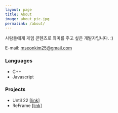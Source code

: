 ```yaml
---
layout: page
title: About
image: about_pic.jpg
permalink: /about/
---
```


사람들에게 게임 콘텐츠로 의미를 주고 싶은 개발자입니다. :)

E-mail: mseonkim25@gmail.com

### Languages
- C++
- Javascript

### Projects
- Until 22
[[link]](https://play.google.com/store/apps/details?id=com.CAW.Until22)
- ReFrame
[[link]](https://store.steampowered.com/app/1194650/ReFrame/)